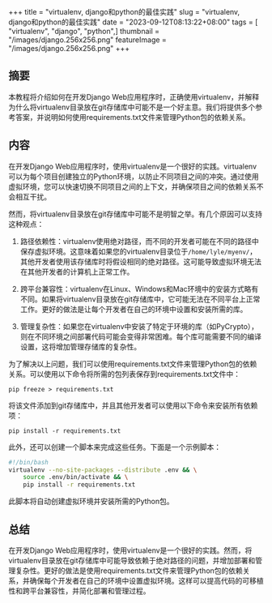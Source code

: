 +++
title = "virtualenv, django和python的最佳实践"
slug = "virtualenv, django和python的最佳实践"
date = "2023-09-12T08:13:22+08:00"
tags = [ "virtualenv", "django", "python",]
thumbnail = "/images/django.256x256.png"
featureImage = "/images/django.256x256.png"
+++


## 摘要

本教程将介绍如何在开发Django Web应用程序时，正确使用virtualenv，并解释为什么将virtualenv目录放在git存储库中可能不是一个好主意。我们将提供多个参考答案，并说明如何使用requirements.txt文件来管理Python包的依赖关系。

## 内容

在开发Django Web应用程序时，使用virtualenv是一个很好的实践。virtualenv可以为每个项目创建独立的Python环境，以防止不同项目之间的冲突。通过使用虚拟环境，您可以快速切换不同项目之间的上下文，并确保项目之间的依赖关系不会相互干扰。

然而，将virtualenv目录放在git存储库中可能不是明智之举。有几个原因可以支持这种观点：

1. 路径依赖性：virtualenv使用绝对路径，而不同的开发者可能在不同的路径中保存虚拟环境。这意味着如果您的virtualenv目录位于`/home/lyle/myenv/`，其他开发者使用该存储库时将假设相同的绝对路径。这可能导致虚拟环境无法在其他开发者的计算机上正常工作。

2. 跨平台兼容性：virtualenv在Linux、Windows和Mac环境中的安装方式略有不同。如果将virtualenv目录放在git存储库中，它可能无法在不同平台上正常工作。更好的做法是让每个开发者在自己的环境中设置和安装所需的库。

3. 管理复杂性：如果您在virtualenv中安装了特定于环境的库（如PyCrypto），则在不同环境之间部署代码可能会变得非常困难。每个库可能需要不同的编译设置，这将增加管理存储库的复杂性。

为了解决以上问题，我们可以使用requirements.txt文件来管理Python包的依赖关系。可以使用以下命令将所需的包列表保存到requirements.txt文件中：

```
pip freeze > requirements.txt
```

将该文件添加到git存储库中，并且其他开发者可以使用以下命令来安装所有依赖项：

```
pip install -r requirements.txt
```

此外，还可以创建一个脚本来完成这些任务。下面是一个示例脚本：

```bash
#!/bin/bash
virtualenv --no-site-packages --distribute .env && \
    source .env/bin/activate && \
    pip install -r requirements.txt
```

此脚本将自动创建虚拟环境并安装所需的Python包。

## 总结

在开发Django Web应用程序时，使用virtualenv是一个很好的实践。然而，将virtualenv目录放在git存储库中可能导致依赖于绝对路径的问题，并增加部署和管理复杂性。更好的做法是使用requirements.txt文件来管理Python包的依赖关系，并确保每个开发者在自己的环境中设置虚拟环境。这样可以提高代码的可移植性和跨平台兼容性，并简化部署和管理过程。


